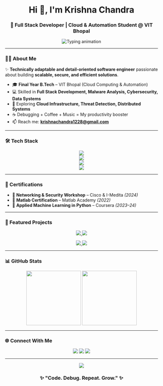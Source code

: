 <!-- GitHub Profile README for Krishna Chandra -->

<h1 align="center">Hi 👋, I'm Krishna Chandra</h1>
<h3 align="center">🚀 Full Stack Developer | Cloud & Automation Student @ VIT Bhopal</h3>

<p align="center">
  <img src="https://readme-typing-svg.herokuapp.com?font=Fira+Code&weight=600&size=24&pause=1000&color=1ABC9C&center=true&vCenter=true&width=600&lines=Full+Stack+Developer;Cloud+Computing+%26+Automation;Cybersecurity+%7C+Malware+Analysis;Data+Systems+%7C+Scalable+Apps;Always+Learning+New+Tech+🚀" alt="Typing animation" />
</p>

---

### 👨‍💻 About Me
✨ **Technically adaptable and detail-oriented software engineer** passionate about building **scalable, secure, and efficient solutions**.  

- 🎓 **Final Year B.Tech** – VIT Bhopal (Cloud Computing & Automation)  
- 💻 Skilled in **Full Stack Development, Malware Analysis, Cybersecurity, Data Systems**  
- 🔭 Exploring **Cloud Infrastructure, Threat Detection, Distributed Systems**  
- ☕ Debugging + Coffee + Music = My productivity booster  
- 📫 Reach me: **[krishnachandra1228@gmail.com](mailto:krishnachandra1228@gmail.com)**  

---

### 🛠️ Tech Stack
<p align="center">
  <!-- Languages -->
  <img src="https://skillicons.dev/icons?i=cpp,js,python,bash" />
  <br/>
  <!-- Frontend -->
  <img src="https://skillicons.dev/icons?i=react,vue,tailwind" />
  <br/>
  <!-- Backend & DB -->
  <img src="https://skillicons.dev/icons?i=nodejs,postgres,mongodb,mysql" />
  <br/>
  <!-- Tools & Others -->
  <img src="https://skillicons.dev/icons?i=kafka,elastic,docker,git,linux" />
</p>

---

### 📜 Certifications
- 📡 **Networking & Security Workshop** – Cisco & I-Medita *(2024)*  
- 🔬 **Matlab Certification** – Matlab Academy *(2022)*  
- 🤖 **Applied Machine Learning in Python** – Coursera *(2023–24)*  

---

### 📌 Featured Projects
<p align="center">
  <a href="https://github.com/Krishna28chandra/Project1">
    <img src="https://github-readme-stats.vercel.app/api/pin/?username=Krishna28chandra&repo=Project1&theme=radical" />
  </a>
  <a href="https://github.com/Krishna28chandra/Project2">
    <img src="https://github-readme-stats.vercel.app/api/pin/?username=Krishna28chandra&repo=Project2&theme=radical" />
  </a>
</p>

<p align="center">
  <a href="https://github.com/Krishna28chandra/Project3">
    <img src="https://github-readme-stats.vercel.app/api/pin/?username=Krishna28chandra&repo=Project3&theme=radical" />
  </a>
  <a href="https://github.com/Krishna28chandra/Project4">
    <img src="https://github-readme-stats.vercel.app/api/pin/?username=Krishna28chandra&repo=Project4&theme=radical" />
  </a>
</p>

---

### 📊 GitHub Stats
<p align="center">
  <img src="https://github-readme-stats.vercel.app/api?username=Krishna28chandra&show_icons=true&theme=radical" height="180em" />
  <img src="https://github-readme-streak-stats.herokuapp.com/?user=Krishna28chandra&theme=radical" height="180em" />
</p>

---

### 🌐 Connect With Me
<p align="center">
  <a href="mailto:krishnachandra1228@gmail.com"><img src="https://img.shields.io/badge/Email-D14836?style=for-the-badge&logo=gmail&logoColor=white" /></a>
  <a href="https://www.linkedin.com/in/krishna-chandra28/"><img src="https://img.shields.io/badge/LinkedIn-0A66C2?style=for-the-badge&logo=linkedin&logoColor=white" /></a>
  <a href="https://github.com/Krishna28chandra"><img src="https://img.shields.io/badge/GitHub-181717?style=for-the-badge&logo=github&logoColor=white" /></a>
</p>

---

<p align="center">
  <img src="https://raw.githubusercontent.com/andreasbm/readme/master/assets/lines/colored.png" />
</p>

<h3 align="center">✨ "Code. Debug. Repeat. Grow." ✨</h3>
